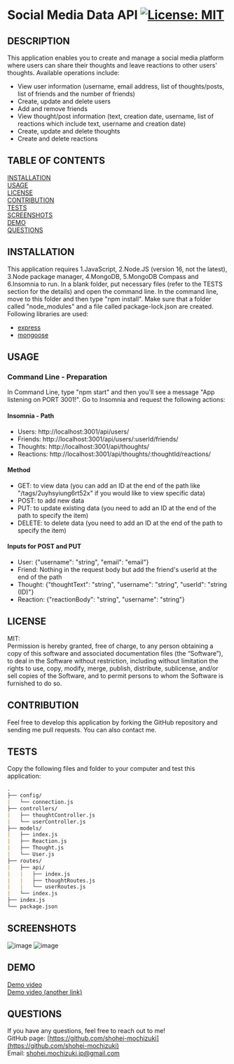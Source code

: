 # Social Media Data API [![License: MIT](https://img.shields.io/badge/License-MIT-yellow.svg)](https://opensource.org/licenses/MIT)

## DESCRIPTION 
This application enables you to create and manage a social media platform where users can share their thoughts and leave reactions to other users' thoughts. Available operations include:
* View user information (username, email address, list of thoughts/posts, list of friends and the number of friends) 
* Create, update and delete users
* Add and remove friends
* View thought/post information (text, creation date, username, list of reactions which include text, username and creation date) 
* Create, update and delete thoughts 
* Create and delete reactions

## TABLE OF CONTENTS
[INSTALLATION](#installation)<br>
[USAGE](#usage)<br>
[LICENSE](#license)<br>
[CONTRIBUTION](#contribution)<br>
[TESTS](#tests)<br>
[SCREENSHOTS](#screenshots)<br>
[DEMO](#demo)<br>
[QUESTIONS](#questions)

## INSTALLATION 
This application requires 1.JavaScript, 2.Node.JS (version 16, not the latest), 3.Node package manager, 4.MongoDB, 5.MongoDB Compass and 6.Insomnia to run. In a blank folder, put necessary files (refer to the TESTS section for the details) and open the command line. In the command line, move to this folder and then type "npm install". Make sure that a folder called "node_modules" and a file called package-lock.json are created. Following libraries are used:
* [express](https://www.npmjs.com/package/express)
* [mongoose](https://www.npmjs.com/package/mongoose)

## USAGE 

### Command Line - Preparation
In Command Line, type "npm start" and then you'll see a message "App listening on PORT 3001!". Go to Insomnia and request the following actions:

#### Insomnia - Path
* Users: http://localhost:3001/api/users/
* Friends: http://localhost:3001/api/users/:userId/friends/
* Thoughts: http://localhost:3001/api/thoughts/
* Reactions: http://localhost:3001/api/thoughts/:thoughtId/reactions/

#### Method
* GET: to view data (you can add an ID at the end of the path like "/tags/2uyhsyiung6rt52x" if you would like to view specific data)
* POST: to add new data 
* PUT: to update existing data (you need to add an ID at the end of the path to specify the item)
* DELETE: to delete data (you need to add an ID at the end of the path to specify the item)

#### Inputs for POST and PUT
* User: {"username": "string", "email": "email"}
* Friend: Nothing in the request body but add the friend's userId at the end of the path
* Thought: {"thoughtText": "string", "username": "string", "userId": "string (ID)"}
* Reaction: {"reactionBody": "string", "username": "string"}

## LICENSE 
MIT:<br>
Permission is hereby granted, free of charge, to any person obtaining a copy of this
software and associated documentation files (the “Software”), to deal in the Software
without restriction, including without limitation the rights to use, copy, modify,
merge, publish, distribute, sublicense, and/or sell copies of the Software, and to 
permit persons to whom the Software is furnished to do so.

## CONTRIBUTION 
Feel free to develop this application by forking the GitHub repository and sending me pull requests. You can also contact me.

## TESTS 
Copy the following files and folder to your computer and test this application:
```md
.
├── config/
|   └── connection.js
├── controllers/
|   ├── thoughtController.js
|   └── userController.js
├── models/
|   ├── index.js
|   ├── Reaction.js
|   ├── Thought.js
|   └── User.js
├── routes/
|   ├── api/
|   |   ├── index.js
|   |   ├── thoughtRoutes.js
|   |   └── userRoutes.js
|   └── index.js      
├── index.js  
└── package.json 
``` 

## SCREENSHOTS
![image](https://user-images.githubusercontent.com/121307266/221103637-520c1d98-bf62-470f-8519-6a8afabad9a4.png)
![image](https://user-images.githubusercontent.com/121307266/221103743-a7625722-9151-45ef-9770-3d6dcf517032.png)

## DEMO
[Demo video](https://watch.screencastify.com/v/7AoV8iMDubhwxXQWCH0i)<br>
[Demo video (another link)](https://drive.google.com/file/d/1mPvykLB6gaKpt32RxZ0M6bevc5pHdHPN/view)

## QUESTIONS 
If you have any questions, feel free to reach out to me!<br>
GitHub page: [https://github.com/shohei-mochizuki](https://github.com/shohei-mochizuki)<br>
Email: [shohei.mochizuki.jp@gmail.com](mailto:shohei.mochizuki.jp@gmail.com)
